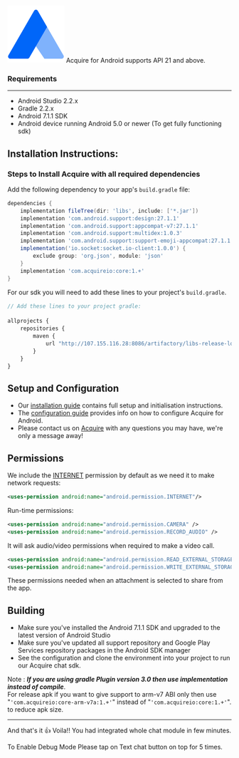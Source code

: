 ![Acquire](app/src/main/res/drawable/app_icon.png)
Acquire for Android supports API 21 and above.

### Requirements
-------------
- Android Studio 2.2.x
- Gradle 2.2.x
- Android 7.1.1 SDK
- Android device running Android 5.0 or newer (To get fully functioning sdk)

## Installation Instructions:

### Steps to Install Acquire with all required dependencies 

Add the following dependency to your app's `build.gradle` file:
```groovy
dependencies {
    implementation fileTree(dir: 'libs', include: ['*.jar'])
    implementation 'com.android.support:design:27.1.1'
    implementation 'com.android.support:appcompat-v7:27.1.1'
    implementation 'com.android.support:multidex:1.0.3'
    implementation 'com.android.support:support-emoji-appcompat:27.1.1'
    implementation('io.socket:socket.io-client:1.0.0') {
        exclude group: 'org.json', module: 'json'
    }
    implementation 'com.acquireio:core:1.+'
}
```

For our sdk you will need to add these lines to your project's `build.gradle`.
```javascript
// Add these lines to your project gradle:
   
allprojects {
    repositories {
        maven {
            url "http://107.155.116.28:8086/artifactory/libs-release-local"
        }
    }
}
```

## Setup and Configuration

* Our [installation guide](https://developers.acquire.io/integration-sdk) contains full setup and initialisation instructions.
* The [configuration guide](https://developers.acquire.io/initialization-android) provides info on how to configure Acquire for Android.
* Please contact us on [Acquire](https://www.acquire.io/) with any questions you may have, we're only a message away!

## Permissions

We include the [INTERNET](http://developer.android.com/reference/android/Manifest.permission.html#INTERNET) permission by default as we need it to make network requests:

```xml
<uses-permission android:name="android.permission.INTERNET"/>
```  

Run-time permissions:

```xml
<uses-permission android:name="android.permission.CAMERA" />
<uses-permission android:name="android.permission.RECORD_AUDIO" />
```
It will ask audio/video permissions when required to make a video call.

```xml
<uses-permission android:name="android.permission.READ_EXTERNAL_STORAGE" />
<uses-permission android:name="android.permission.WRITE_EXTERNAL_STORAGE" />
```
These permissions needed when an attachment is selected to share from the app.

## Building 
- Make sure you've installed the Android 7.1.1 SDK and upgraded to the latest version of Android Studio
- Make sure you've updated all support repository and Google Play Services repository packages in the Android SDK manager
- See the configuration and clone the environment into your project to run our Acquire chat sdk.

Note : _**If you are using gradle Plugin version 3.0 then use implementation instead of compile**_.         
For release apk if you want to give support to arm-v7 ABI only then use "```'com.acquireio:core-arm-v7a:1.+'```" instead of "```'com.acquireio:core:1.+'```". to reduce apk size.

-------------

And that's it :thumbsup: 
Voila!! You had integrated whole chat module in few minutes.

To Enable Debug Mode Please tap on Text chat button on top for 5 times.
